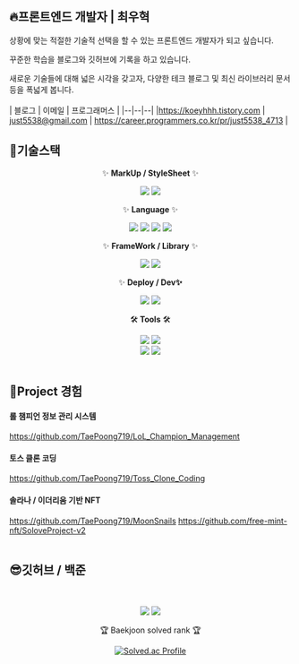 ## 🔥프론트엔드 개발자 | 최우혁
상황에 맞는 적절한 기술적 선택을 할 수 있는 프론트엔드 개발자가 되고 싶습니다.  
  
꾸준한 학습을 블로그와 깃허브에 기록을 하고 있습니다.  
  
새로운 기술들에 대해 넓은 시각을 갖고자, 다양한 테크 블로그 및 최신 라이브러리 문서 등을 폭넓게 봅니다.  
<br>
| 블로그 | 이메일 | 프로그래머스 |
|--|--|--|
|https://koeyhhh.tistory.com  | just5538@gmail.com | https://career.programmers.co.kr/pr/just5538_4713 |

## 🎁기술스택

<div align=center>
	<p>✨ <b>MarkUp / StyleSheet</b> ✨</p>
	<img src="https://img.shields.io/badge/HTML5-E34F26?style=flat&logo=HTML5&logoColor=white" />
	<img src="https://img.shields.io/badge/CSS3-1572B6?style=flat&logo=CSS3&logoColor=white" />
<br>	
	<p>✨ <b>Language</b> ✨</p>
	<img src="https://img.shields.io/badge/JavaScript-F7DF1E?style=flat&logo=JavaScript&logoColor=white" />
	<img src="https://img.shields.io/badge/TypeScript-3178C6?style=flat&logo=TypeScript&logoColor=white" />
	<img src="https://img.shields.io/badge/C-A8B9CC?style=flat&logo=C&logoColor=white" />
	<img src="https://img.shields.io/badge/Python-3776AB?style=flat&logo=Python&logoColor=white" />
<br>	
	<p>✨ <b>FrameWork / Library</b> ✨</p>
	<img src="https://img.shields.io/badge/React-61DAFB?style=flat&logo=React&logoColor=white" />
	<img src="https://img.shields.io/badge/Node.js-339933?style=flat&logo=Node.js&logoColor=white" />
<br>
	<p>✨ <b>Deploy / Dev✨</b></p>
	<img src="https://img.shields.io/badge/netlify-00C7B7?style=flat&logo=firebase&logoColor=white">
	<img src="https://img.shields.io/badge/parcel-5BA745?style=flat&logo=cropper&logoColor=white">
<br>
	<p>🛠<b> Tools</b> 🛠</p>
	<img src="https://img.shields.io/badge/GitHub-181717?style=flat&logo=GitHub&logoColor=white" />
	<img src="https://img.shields.io/badge/Visual%20Studio%20Code-007ACC?style=flat&logo=VisualStudioCode&logoColor=white" />
	<br>
	<img src="https://img.shields.io/badge/Slack-4A154B?style=flat&logo=Slack&logoColor=white" />
	<img src="https://img.shields.io/badge/Discord-5865F2?style=flat&logo=Discord&logoColor=white" />
</div>
<br>

## 🎃Project 경험

#### 롤 챔피언 정보 관리 시스템
https://github.com/TaePoong719/LoL_Champion_Management

#### 토스 클론 코딩
https://github.com/TaePoong719/Toss_Clone_Coding

#### 솔라나 / 이더리움 기반 NFT 
https://github.com/TaePoong719/MoonSnails
https://github.com/free-mint-nft/SoloveProject-v2
<br>
<br>

## 😎깃허브 / 백준

</div>
<div>
<br>
<div align=center>
	<br>
<img src="https://github-readme-stats.vercel.app/api/top-langs/?username=TaePoong719&layout=compact">
<img src="https://github-readme-stats.vercel.app/api?username=TaePoong719&show_icons=true">

<br>
<p>🏆 Baekjoon solved rank 🏆</p>
	
[![Solved.ac Profile](http://mazassumnida.wtf/api/v2/generate_badge?boj=dngur2008)](https://solved.ac/dngur2008)
</div>
